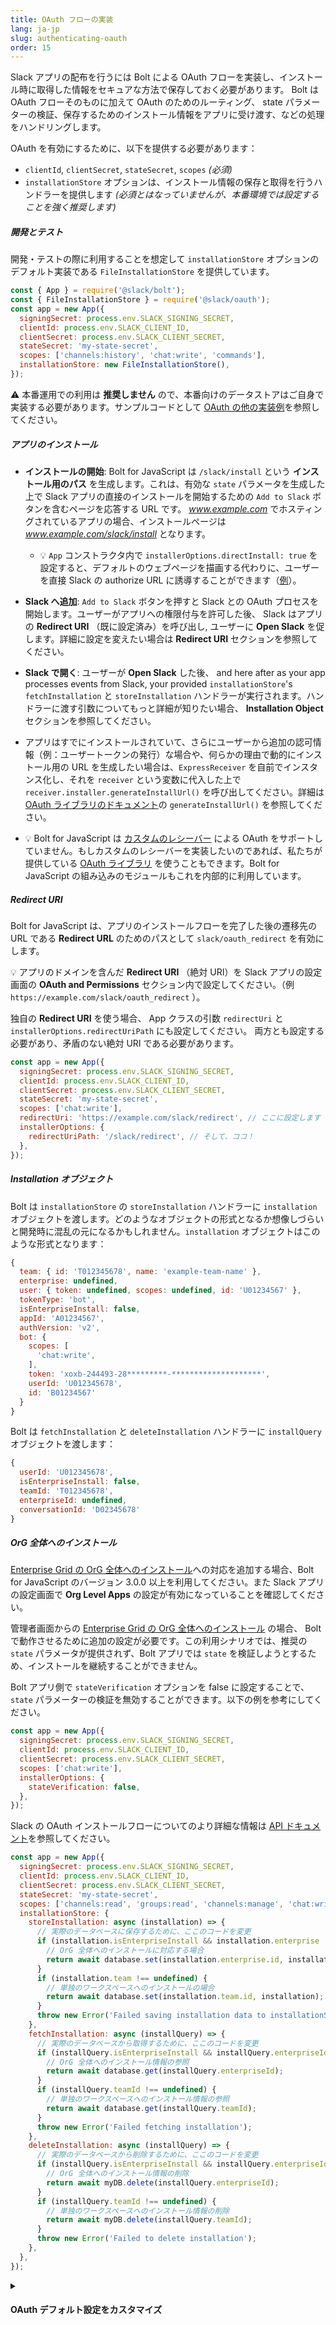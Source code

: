 ```yaml
---
title: OAuth フローの実装
lang: ja-jp
slug: authenticating-oauth
order: 15
---
```


<div class="section-content">
Slack アプリの配布を行うには Bolt による OAuth フローを実装し、インストール時に取得した情報をセキュアな方法で保存しておく必要があります。
Bolt は OAuth フローそのものに加えて OAuth のためのルーティング、 state パラメーターの検証、保存するためのインストール情報をアプリに受け渡す、などの処理をハンドリングします。

OAuth を有効にするために、以下を提供する必要があります：
* `clientId`, `clientSecret`, `stateSecret`, `scopes` _(必須)_
* `installationStore` オプションは、インストール情報の保存と取得を行うハンドラーを提供します *(必須とはなっていませんが、本番環境では設定することを強く推奨します)*

##### 開発とテスト

開発・テストの際に利用することを想定して `installationStore` オプションのデフォルト実装である `FileInstallationStore` を提供しています。

```javascript
const { App } = require('@slack/bolt');
const { FileInstallationStore } = require('@slack/oauth');
const app = new App({
  signingSecret: process.env.SLACK_SIGNING_SECRET,
  clientId: process.env.SLACK_CLIENT_ID,
  clientSecret: process.env.SLACK_CLIENT_SECRET,
  stateSecret: 'my-state-secret',
  scopes: ['channels:history', 'chat:write', 'commands'],
  installationStore: new FileInstallationStore(),
});
```
:warning: 本番運用での利用は **推奨しません** ので、本番向けのデータストアはご自身で実装する必要があります。サンプルコードとして [OAuth の他の実装例](https://github.com/slackapi/bolt-js/tree/main/examples/oauth)を参照してください。

##### アプリのインストール

* **インストールの開始**: Bolt for JavaScript は `/slack/install` という **インストール用のパス** を生成します。これは、有効な `state` パラメータを生成した上で Slack アプリの直接のインストールを開始するための `Add to Slack` ボタンを含むページを応答する URL です。 _www.example.com_ でホスティングされているアプリの場合、インストールページは _www.example.com/slack/install_ となります。
  * 💡 `App` コンストラクタ内で `installerOptions.directInstall: true` を設定すると、デフォルトのウェブページを描画する代わりに、ユーザーを直接 Slack の authorize URL に誘導することができます（[例](https://github.com/slackapi/bolt-js/blob/5b4d9ceb65e6bf5cf29dfa58268ea248e5466bfb/examples/oauth/app.js#L58-L64)）。

* **Slack へ追加**: `Add to Slack` ボタンを押すと Slack との OAuth プロセスを開始します。ユーザーがアプリへの権限付与を許可した後、 Slack はアプリの **Redirect URI** （既に設定済み）を呼び出し, ユーザーに **Open Slack** を促します。詳細に設定を変えたい場合は **Redirect URI** セクションを参照してください。

* **Slack で開く**: ユーザーが **Open Slack** した後、 and here after as your app processes events from Slack, your provided `installationStore`'s `fetchInstallation` と `storeInstallation` ハンドラーが実行されます。ハンドラーに渡す引数についてもっと詳細が知りたい場合、 **Installation Object** セクションを参照してください。

* アプリはすでにインストールされていて、さらにユーザーから追加の認可情報（例：ユーザートークンの発行）な場合や、何らかの理由で動的にインストール用の URL を生成したい場合は、`ExpressReceiver` を自前でインスタンス化し、それを `receiver` という変数に代入した上で `receiver.installer.generateInstallUrl()` を呼び出してください。詳細は [OAuth ライブラリのドキュメント](https://slack.dev/node-slack-sdk/oauth#generating-an-installation-url)の `generateInstallUrl()` を参照してください。

* 💡 Bolt for JavaScript は [カスタムのレシーバー](#receiver) による OAuth をサポートしていません。もしカスタムのレシーバーを実装したいのであれば、私たちが提供している [OAuth ライブラリ](https://slack.dev/node-slack-sdk/oauth#slack-oauth) を使うこともできます。Bolt for JavaScript の組み込みのモジュールもこれを内部的に利用しています。

##### Redirect URI

Bolt for JavaScript は、アプリのインストールフローを完了した後の遷移先の URL である **Redirect URL** のためのパスとして `slack/oauth_redirect` を有効にします。

💡 アプリのドメインを含んだ **Redirect URI** （絶対 URI）を Slack アプリの設定画面の **OAuth and Permissions** セクション内で設定してください。（例 `https://example.com/slack/oauth_redirect` ）。

独自の **Redirect URI** を使う場合、 App クラスの引数 `redirectUri` と `installerOptions.redirectUriPath` にも設定してください。 両方とも設定する必要があり、矛盾のない絶対 URI である必要があります。

```javascript
const app = new App({
  signingSecret: process.env.SLACK_SIGNING_SECRET,
  clientId: process.env.SLACK_CLIENT_ID,
  clientSecret: process.env.SLACK_CLIENT_SECRET,
  stateSecret: 'my-state-secret',
  scopes: ['chat:write'],
  redirectUri: 'https://example.com/slack/redirect', // ここに設定します
  installerOptions: {
    redirectUriPath: '/slack/redirect', // そして、ココ！
  },
});
```

##### Installation オブジェクト

Bolt は `installationStore` の `storeInstallation` ハンドラーに `installation` オブジェクトを渡します。どのようなオブジェクトの形式となるか想像しづらいと開発時に混乱の元になるかもしれません。`installation` オブジェクトはこのような形式となります：

```javascript
{
  team: { id: 'T012345678', name: 'example-team-name' },
  enterprise: undefined,
  user: { token: undefined, scopes: undefined, id: 'U01234567' },
  tokenType: 'bot',
  isEnterpriseInstall: false,
  appId: 'A01234567',
  authVersion: 'v2',
  bot: {
    scopes: [
      'chat:write',
    ],
    token: 'xoxb-244493-28*********-********************',
    userId: 'U012345678',
    id: 'B01234567'
  }
}
```

Bolt は `fetchInstallation` と `deleteInstallation` ハンドラーに `installQuery` オブジェクトを渡します：

```javascript
{
  userId: 'U012345678',
  isEnterpriseInstall: false,
  teamId: 'T012345678',
  enterpriseId: undefined,
  conversationId: 'D02345678'
}
```


##### OrG 全体へのインストール

[Enterprise Grid の OrG 全体へのインストール](https://api.slack.com/enterprise/apps)への対応を追加する場合、Bolt for JavaScript のバージョン 3.0.0 以上を利用してください。また Slack アプリの設定画面で **Org Level Apps** の設定が有効になっていることを確認してください。

管理者画面からの [Enterprise Grid の OrG 全体へのインストール](https://api.slack.com/enterprise/apps) の場合、 Bolt で動作させるために追加の設定が必要です。この利用シナリオでは、推奨の `state` パラメータが提供されず、Bolt アプリでは `state` を検証しようとするため、インストールを継続することができません。

Bolt アプリ側で `stateVerification` オプションを false に設定することで、 `state` パラメーターの検証を無効することができます。以下の例を参考にしてください。

```javascript
const app = new App({
  signingSecret: process.env.SLACK_SIGNING_SECRET,
  clientId: process.env.SLACK_CLIENT_ID,
  clientSecret: process.env.SLACK_CLIENT_SECRET,
  scopes: ['chat:write'],
  installerOptions: {
    stateVerification: false,
  },
});
```

Slack の OAuth インストールフローについてのより詳細な情報は [API ドキュメント](https://api.slack.com/authentication/oauth-v2)を参照してください。

</div>

```javascript
const app = new App({
  signingSecret: process.env.SLACK_SIGNING_SECRET,
  clientId: process.env.SLACK_CLIENT_ID,
  clientSecret: process.env.SLACK_CLIENT_SECRET,
  stateSecret: 'my-state-secret',
  scopes: ['channels:read', 'groups:read', 'channels:manage', 'chat:write', 'incoming-webhook'],
  installationStore: {
    storeInstallation: async (installation) => {
      // 実際のデータベースに保存するために、ここのコードを変更
      if (installation.isEnterpriseInstall && installation.enterprise !== undefined) {
        // OrG 全体へのインストールに対応する場合
        return await database.set(installation.enterprise.id, installation);
      }
      if (installation.team !== undefined) {
        // 単独のワークスペースへのインストールの場合
        return await database.set(installation.team.id, installation);
      }
      throw new Error('Failed saving installation data to installationStore');
    },
    fetchInstallation: async (installQuery) => {
      // 実際のデータベースから取得するために、ここのコードを変更
      if (installQuery.isEnterpriseInstall && installQuery.enterpriseId !== undefined) {
        // OrG 全体へのインストール情報の参照
        return await database.get(installQuery.enterpriseId);
      }
      if (installQuery.teamId !== undefined) {
        // 単独のワークスペースへのインストール情報の参照
        return await database.get(installQuery.teamId);
      }
      throw new Error('Failed fetching installation');
    },
    deleteInstallation: async (installQuery) => {
      // 実際のデータベースから削除するために、ここのコードを変更
      if (installQuery.isEnterpriseInstall && installQuery.enterpriseId !== undefined) {
        // OrG 全体へのインストール情報の削除
        return await myDB.delete(installQuery.enterpriseId);
      }
      if (installQuery.teamId !== undefined) {
        // 単独のワークスペースへのインストール情報の削除
        return await myDB.delete(installQuery.teamId);
      }
      throw new Error('Failed to delete installation');
    },
  },
});
```

<details class="secondary-wrapper">
<summary class="section-head" markdown="0">
<h4 class="section-head">OAuth デフォルト設定をカスタマイズ</h4>
</summary>

<div class="secondary-content" markdown="0">

`installerOptions` を使って OAuth モジュールのデフォルト設定を上書きすることができます。このカスタマイズされた設定は `App` の初期化時に渡します。以下の情報を変更可能です:

- `authVersion`: 新しい Slack アプリとクラシック Slack アプリの切り替えに使用
- `metadata`: セッションに関連する情報の指定に使用
- `installPath`: "Add to Slack" ボタンのためのパスを変更するために使用
- `redirectUriPath`: Redirect URL を変更するために使用
- `callbackOptions`: OAuth フロー完了時の成功・エラー完了画面をカスタマイズするために使用
- `stateStore`: 組み込みの `ClearStateStore` の代わりにカスタムのデータストアを有効にするために使用
- `userScopes`: 親の階層にある `scopes` プロパティと同様、ユーザがアプリをインストールする際に必要となるユーザスコープのリストの指定に使用

</div>

```javascript
const app = new App({
  signingSecret: process.env.SLACK_SIGNING_SECRET,
  clientId: process.env.SLACK_CLIENT_ID,
  clientSecret: process.env.SLACK_CLIENT_SECRET,
  scopes: ['channels:read', 'groups:read', 'channels:manage', 'chat:write', 'incoming-webhook'],
  installerOptions: {
      authVersion: 'v1', // デフォルトは 'v2' (クラシック Slack アプリは 'v1')
      metadata: 'some session data',
      installPath: '/slack/installApp',
      redirectUriPath: '/slack/redirect',
      userScopes: ['chat:write'],
      callbackOptions: {
        success: (installation, installOptions, req, res) => {
          // ここで成功時のカスタムロジックを実装
          res.send('successful!');
        }, 
        failure: (error, installOptions , req, res) => {
          // ここでエラー時のカスタムロジックを実装
          res.send('failure');
        }
      },
      stateStore: {
        // `stateStore` を指定する場合は `stateSecret` の設定が不要

        // 第一引数は `generateInstallUrl` メソッドに渡される `InstallUrlOptions` オブジェクト、第二引数は日付オブジェクト
        // state の文字列を応答
        generateStateParam: async (installUrlOptions, date) => {
          // URL の state パラメーターとして使用するランダムな文字列を生成
          const randomState = randomStringGenerator();
          // その値をキャッシュ、データベースに保存
          await myDB.set(randomState, installUrlOptions);
          // データベースに保存されたものを利用可能な値として返却
          return randomState;
        },

        // 第一引数は日付オブジェクトで、第二引数は state を表現する文字列
        // `installUrlOptions` オブジェクトを応答
        verifyStateParam: async (date, state) => {
          // state をキーに、データベースから保存された installOptions を取得
          const installUrlOptions = await myDB.get(randomState);
          return installUrlOptions;
        }
      },
  }
});
```

</details>
